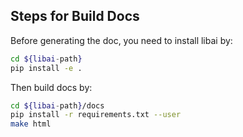 
## Steps for Build Docs

Before generating the doc, you need to install libai by:

```bash
cd ${libai-path}
pip install -e .
```

Then build docs by:

```bash
cd ${libai-path}/docs
pip install -r requirements.txt --user
make html
```


